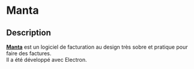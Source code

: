 # Manta

## Description

**[Manta](https://electronjs.org/apps/manta)** est un logiciel de facturation au design très sobre et pratique pour faire des factures.  
Il a été développé avec Electron.
